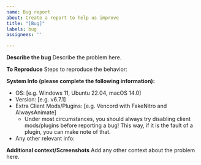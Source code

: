 ```yaml
---
name: Bug report
about: Create a report to help us improve
title: "[Bug]"
labels: bug
assignees: ''

---
```


**Describe the bug**
Describe the problem here.

**To Reproduce**
Steps to reproduce the behavior:

**System Info (please complete the following information):**
 - OS: [e.g. Windows 11, Ubuntu 22.04, macOS 14.0]
 - Version: [e.g. v6.7.1]
 - Extra Client Mods/Plugins: [e.g. Vencord with FakeNitro and AlwaysAnimate]
    - Under most circumstances, you should always try disabling client mods/plugins before reporting a bug! This way, if it is the fault of a plugin, you can make note of that.
 - Any other relevant info: 

**Additional context/Screenshots**
Add any other context about the problem here.
